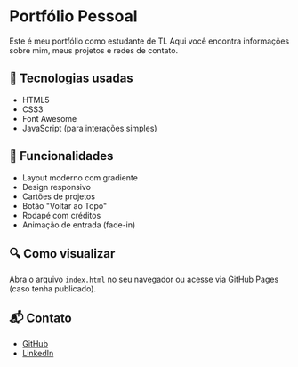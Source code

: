 # Portfólio Pessoal

Este é meu portfólio como estudante de TI. Aqui você encontra informações sobre mim, meus projetos e redes de contato.

## 🔧 Tecnologias usadas
- HTML5
- CSS3
- Font Awesome
- JavaScript (para interações simples)

## 🚀 Funcionalidades
- Layout moderno com gradiente
- Design responsivo
- Cartões de projetos
- Botão "Voltar ao Topo"
- Rodapé com créditos
- Animação de entrada (fade-in)

## 🔍 Como visualizar
Abra o arquivo `index.html` no seu navegador ou acesse via GitHub Pages (caso tenha publicado).

## 📬 Contato
- [GitHub](https://github.com/MatheusCampanatti)
- [LinkedIn](https://linkedin.com/in/matheus-campanatti-fabricio/)
